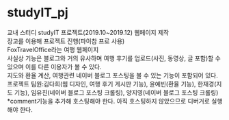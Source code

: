 # studyIT_pj
교내 스터디 studyIT 프로젝트(2019.10~2019.12) 웹페이지 제작 <br>
장고를 이용해 프로젝트 진행(파이참 프로 사용)<br>
FoxTravelOffice라는 여행 웹페이지<br>
사실상 기능은 블로그와 거의 유사하며 여행 후기를 업로드(사진, 동영상, 글 포함)할 수 있으며 이를 다른 이용자가 볼 수 있다.<br>
지도와 환율 계산, 여행관련 네이버 블로그 포스팅을 볼 수 있는 기능이 포함되어 있다.<br>
프로젝트 팀원:김다희(웹 디자인, 여행 후기 게시판 기능), 윤예빈(환율 기능), 한재경(지도 기능), 임유진(네이버 블로그 포스팅 크롤링), 양지영(네이버 블로그 포스팅 크롤링)<br>
*comment기능을 추가해 호스팅해야 한다. 아직 호스팅하지 않았으므로 디버거로 실행해야 한다.

